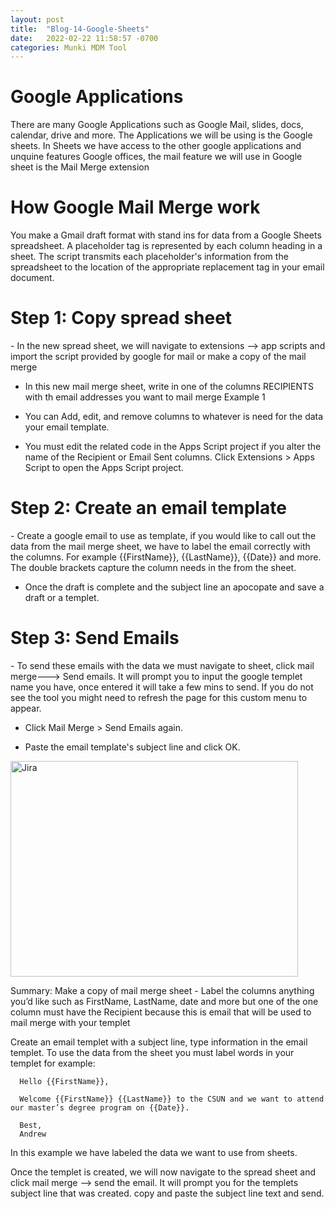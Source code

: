 ```yaml
---
layout: post
title:  "Blog-14-Google-Sheets"
date:   2022-02-22 11:58:57 -0700
categories: Munki MDM Tool
---
```


<h1>Google Applications</h1>
      There are many Google Applications such as Google Mail, slides, docs, calendar, drive 
      and more. The Applications we will be using is the Google sheets. In Sheets we have 
      access to the other google applications and unquine features Google offices, the mail 
      feature we will use in Google sheet is the Mail Merge extension

<h1>How Google Mail Merge work</h1>
      You make a Gmail draft format with stand ins for data from a Google Sheets 
      spreadsheet. A placeholder tag is represented by each column heading in a 
      sheet. The script transmits each placeholder's information from the spreadsheet 
      to the location of the appropriate replacement tag in your email document.

<h1>Step 1: Copy spread sheet </h1>
- In the new spread sheet, we will navigate to extensions --> app scripts and import the script provided by google for mail or make a copy of the mail merge 


- In this new mail merge sheet, write in one of the columns RECIPIENTS with th email addresses you want to mail merge
Example 1

- You can Add, edit, and remove columns to whatever is need for the data your email template.

- You must edit the related code in the Apps Script project if you alter the name of the Recipient or Email Sent columns. Click Extensions > Apps Script to open the Apps Script project.

<h1>Step 2: Create an email template </h1>
- Create a google email to use as template, if you would like to call out the data from the mail merge sheet, we have to label the email correctly with the columns. For example {{FirstName}}, {{LastName}}, {{Date}} and more. The double brackets capture the column needs in the from the sheet.

- Once the draft is complete and the subject line an apocopate and save a draft or a templet.
 
 <h1>Step 3: Send Emails</h1>
 - To send these emails with the data we must navigate to sheet, click mail merge---> Send emails. It will prompt you to input the google templet name you have, once entered it will take a few mins to send. If you do not see the tool you might need to refresh the page for this custom menu to appear.
 
 - Click Mail Merge > Send Emails again.

 - Paste the email template's subject line and click OK. 

<img src="https://developers.google.com/apps-script/samples/images/mail-merge.gif" alt="Jira" width="460" height="345">

Summary:
Make a copy of mail merge sheet
      - Label the columns anything you’d like such as FirstName, LastName, date and more but one of the one column must have the Recipient because this is email that will be used to mail merge with your templet
      
Create an email templet with a subject line, type information in the email templet. To use the data from the sheet you must label words in your templet for example:

      Hello {{FirstName}},

      Welcome {{FirstName}} {{LastName}} to the CSUN and we want to attend our master’s degree program on {{Date}}.

      Best,
      Andrew

In this example we have labeled the data we want to use from sheets.

Once the templet is created, we will now navigate to the spread sheet and click mail merge --> send the email. It will prompt you for the templets subject line that was created. copy and paste the subject line text and send.


